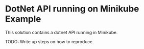 # DotNet API running on Minikube Example

This solution contains a dotnet API running in Minikube.

TODO: Write up steps on how to reproduce.
